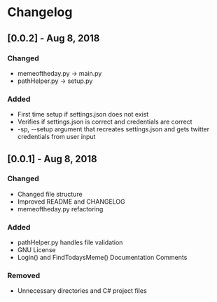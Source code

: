 # Changelog

## [0.0.2] - Aug 8, 2018

### Changed

- memeoftheday.py -> main.py
- pathHelper.py -> setup.py

### Added

- First time setup if settings.json does not exist
- Verifies if settings.json is correct and credentials are correct
- -sp, --setup argument that recreates settings.json and gets twitter credentials from user input

## [0.0.1] - Aug 8, 2018
### Changed

- Changed file structure
- Improved README and CHANGELOG
- memeoftheday.py refactoring

### Added

- pathHelper.py handles file validation
- GNU License
- Login() and FindTodaysMeme() Documentation Comments

### Removed

- Unnecessary directories and C# project files
